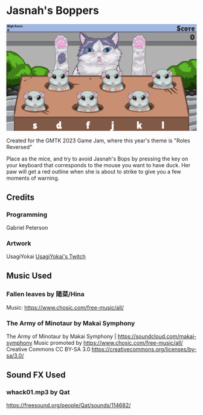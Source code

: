 # Jasnah's Boppers

![game screenshot, a cat about to bop some mice](JasnahsBoppers.png "Jasnah's Boppers")

Created for the GMTK 2023 Game Jam, where this year's theme is "Roles Reversed"

Place as the mice, and try to avoid Jasnah's Bops by pressing the key on your keyboard that corresponds to the mouse you want to have duck. Her paw will get a red outline when she is about to strike to give you a few moments of warning.

## Credits

### Programming
Gabriel Peterson

### Artwork
UsagiYokai
[UsagiYokai's Twitch](https://www.twitch.tv/usagi_yokai)

## Music Used

### Fallen leaves by 陽菜/Hina
Music: https://www.chosic.com/free-music/all/

### The Army of Minotaur by Makai Symphony
The Army of Minotaur by Makai Symphony | https://soundcloud.com/makai-symphony
Music promoted by https://www.chosic.com/free-music/all/
Creative Commons CC BY-SA 3.0
https://creativecommons.org/licenses/by-sa/3.0/

## Sound FX Used

### whack01.mp3 by Qat
https://freesound.org/people/Qat/sounds/114682/